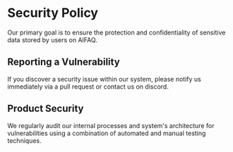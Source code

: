 # Security Policy

Our primary goal is to ensure the protection and confidentiality of sensitive data stored by users on AIFAQ.

## Reporting a Vulnerability

If you discover a security issue within our system, please notify us immediately via a pull request or contact us on discord.

## Product Security

We regularly audit our internal processes and system's architecture for vulnerabilities using a combination of automated and manual testing techniques.
